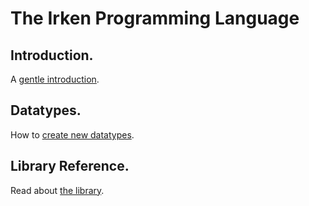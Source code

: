 
# The Irken Programming Language

## Introduction.

A [gentle introduction](intro.md).

## Datatypes.

How to [create new datatypes](datatypes.md).

## Library Reference.

Read about [the library](lib/README.md).



